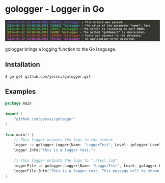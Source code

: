 # gologger - Logger in Go

![Console](./images/console.png)

gologger brings a logging function to the Go language.

## Installation

	$ go get github.com/yosssi/gologger.git

## Examples

```Go
package main

import (
	"github.com/yosssi/gologger"
)

func main() {
	// This logger outputs the logs to the stdout.
	logger := gologger.Logger{Name: "LoggerTest", Level: gologger.LevelInfo}
	logger.Info("This is a logger test.")

	// This logger outputs the logs to "./test.log".
	loggerFile := gologger.Logger{Name: "LoggerTest", Level: gologger.LevelInfo, File: "./test.log"}
	loggerFile.Info("This is a logger test. This message will be shown on the log file.")
}
```
